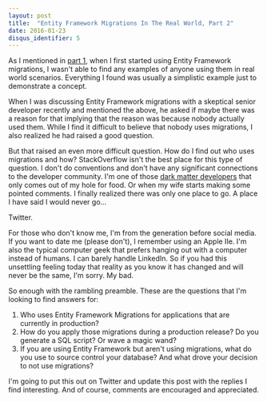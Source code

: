```yaml
---
layout: post
title:  "Entity Framework Migrations In The Real World, Part 2"
date: 2016-01-23
disqus_identifier: 5
---
```

As I mentioned in [part 1](/archive/Entity-Framework-Migrations-Real-World/), when I first started using Entity Framework migrations, I wasn't able to find any examples of anyone using them in real world scenarios. Everything I found was usually a simplistic example just to demonstrate a concept.

When I was discussing Entity Framework migrations with a skeptical senior developer recently and mentioned the above, he asked if maybe there was a reason for that implying that the reason was because nobody actually used them. While I find it difficult to believe that nobody uses migrations, I also realized he had raised a good question.

But that raised an even more difficult question. How do I find out who uses migrations and how? StackOverflow isn't the best place for this type of question. I don't do conventions and don't have any significant connections to the developer community. I'm one of those [dark matter developers](http://www.hanselman.com/blog/DarkMatterDevelopersTheUnseen99.aspx) that only comes out of my hole for food. Or when my wife starts making some pointed comments. I finally realized there was only one place to go. A place I have said I would never go...

Twitter.

For those who don't know me, I'm from the generation before social media. If you want to date me (please don't), I remember using an Apple IIe. I'm also the typical computer geek that prefers hanging out with a computer instead of humans. I can barely handle LinkedIn. So if you had this unsettling feeling today that reality as you know it has changed and will never be the same, I'm sorry. My bad.

So enough with the rambling preamble. These are the questions that I'm looking to find answers for:

1. Who uses Entity Framework Migrations for applications that are currently in production?
2. How do you apply those migrations during a production release? Do you generate a SQL script? Or wave a magic wand?
3. If you are using Entity Framework but aren't using migrations, what do you use to source control your database? And what drove your decision to not use migrations?

I'm going to put this out on Twitter and update this post with the replies I find interesting. And of course, comments are encouraged and appreciated.